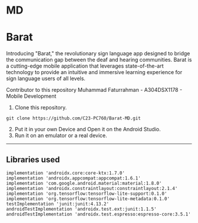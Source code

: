 # MD

# Barat
Introducing "Barat," the revolutionary sign language app designed to bridge the communication gap between the deaf and hearing communities. 
Barat is a cutting-edge mobile application that leverages state-of-the-art technology to provide an intuitive and immersive learning experience for sign language users of all levels.

Contributor to this repository
Muhammad Faturrahman - A304DSX1178 - Mobile Development 
  
  1. Clone this repository.
  
  ```
  git clone https://github.com/C23-PC760/Barat-MD.git
  ```
  
  2. Put it in your own Device and Open it on the Android Studio.
  3. Run it on an emulator or a real device.

-----


## Libraries used

    implementation 'androidx.core:core-ktx:1.7.0'
    implementation 'androidx.appcompat:appcompat:1.6.1'
    implementation 'com.google.android.material:material:1.8.0'
    implementation 'androidx.constraintlayout:constraintlayout:2.1.4'
    implementation 'org.tensorflow:tensorflow-lite-support:0.1.0'
    implementation 'org.tensorflow:tensorflow-lite-metadata:0.1.0'
    testImplementation 'junit:junit:4.13.2'
    androidTestImplementation 'androidx.test.ext:junit:1.1.5'
    androidTestImplementation 'androidx.test.espresso:espresso-core:3.5.1'
